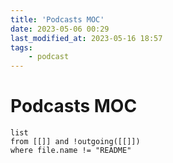 ```yaml
---
title: 'Podcasts MOC'
date: 2023-05-06 00:29
last_modified_at: 2023-05-16 18:57
tags:
    - podcast
---
```


# Podcasts MOC

```dataview
list
from [[]] and !outgoing([[]])
where file.name != "README"
```
